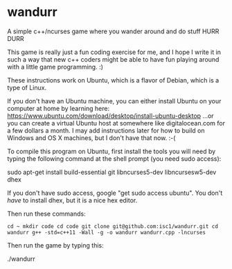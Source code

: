 # wandurr
A simple c++/ncurses game where you wander around and do stuff HURR DURR

This game is really just a fun coding exercise for me, and I hope
I write it in such a way that new c++ coders might be able to
have fun playing around with a little game programming. :)

These instructions work on Ubuntu, which is a flavor of Debian, which is a
type of Linux.

If you don't have an Ubuntu machine, you can either install Ubuntu on your
computer at home by learning here:
https://www.ubuntu.com/download/desktop/install-ubuntu-desktop
...or you can create a virtual Ubuntu host at somewhere like digitalocean.com
for a few dollars a month.  I may add instructions later for how to build on
Windows and OS X machines, but I don't have that now. :-(

To compile this program on Ubuntu, first install the tools you will need by
typing the following command at the shell prompt (you need sudo access):

sudo apt-get install build-essential git libncurses5-dev libncursesw5-dev dhex

If you don't have sudo access, google "get sudo access ubuntu".
You don't *have* to install dhex, but it is a nice hex editor.

Then run these commands:

`cd ~
mkdir code
cd code
git clone git@github.com:isc1/wandurr.git
cd wandurr
g++ -std=c++11 -Wall -g -o wandurr wandurr.cpp -lncurses`

Then run the game by typing this:

./wandurr

